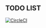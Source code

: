 ## TODO LIST
[![CircleCI](https://circleci.com/gh/circleci/circleci-docs.svg?style=svg)](https://circleci.com/gh/Kasulejoseph/todo-back.svg?style=svg)
